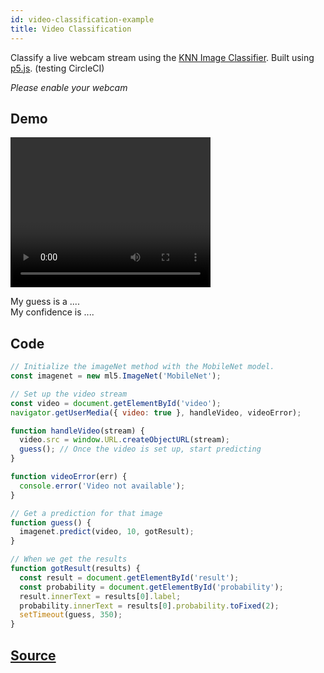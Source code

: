 ```yaml
---
id: video-classification-example
title: Video Classification
---
```


Classify a live webcam stream using the [KNN Image Classifier](api-Imagenet.md). Built using [p5.js](https://p5js.org/). (testing CircleCI)

*Please enable your webcam*

## Demo

<div class="example">
  <video id="video" autoplay width="320" height="240"></video>
  <p>My guess is a <span id="result">...</span>.
  <br/>My confidence is <span id="probability">...</span>.
  </p>
</div>

<script src="assets/scripts/example-video-classification.js"></script>

## Code

```javascript
// Initialize the imageNet method with the MobileNet model.
const imagenet = new ml5.ImageNet('MobileNet');

// Set up the video stream
const video = document.getElementById('video');
navigator.getUserMedia({ video: true }, handleVideo, videoError);

function handleVideo(stream) {
  video.src = window.URL.createObjectURL(stream);
  guess(); // Once the video is set up, start predicting
}

function videoError(err) {
  console.error('Video not available');
}

// Get a prediction for that image
function guess() {
  imagenet.predict(video, 10, gotResult);
}

// When we get the results
function gotResult(results) {
  const result = document.getElementById('result');
  const probability = document.getElementById('probability');
  result.innerText = results[0].label;
  probability.innerText = results[0].probability.toFixed(2);
  setTimeout(guess, 350);
}
```

## [Source](https://github.com/ITPNYU/ml5/tree/master/examples/imagenetCamera)

